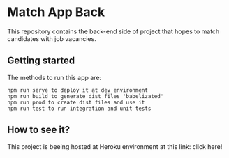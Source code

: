 # Match App Back

This repository contains the back-end side of project that hopes to match candidates with job vacancies.

## Getting started

The methods to run this app are:

    npm run serve to deploy it at dev environment
    npm run build to generate dist files 'babelizated'
    npm run prod to create dist files and use it
    npm run test to run integration and unit tests

## How to see it?

This project is beeing hosted at Heroku environment at this link: click here!


